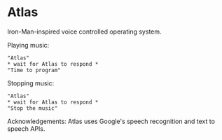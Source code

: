 # Atlas
Iron-Man-inspired voice controlled operating system.


Playing music:

    "Atlas"
    * wait for Atlas to respond *
    "Time to program"

Stopping music:

    "Atlas"
    * wait for Atlas to respond *
    "Stop the music"

Acknowledgements:
Atlas uses Google's speech recognition and text to speech APIs.
